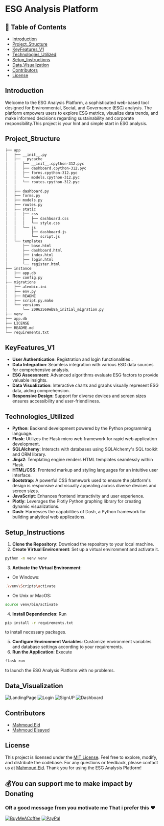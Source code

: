 # ESG Analysis Platform

## 🧾 Table of Contents 

- [Introduction](#introduction)
- [Project_Structure](#Project_Structure)
- [KeyFeatures_V1](#KeyFeatures_V1)
- [Technologies_Utilized](#Technologies_Utilized)
- [Setup_Instructions](#Setup_Instructions)
- [Data_Visualization](#Data_Visualization)
- [Contributors](#Contributors)
- [License](#license)

## Introduction
Welcome to the ESG Analysis Platform, a sophisticated web-based tool designed for Environmental, Social, and Governance (ESG) analysis. The platform empowers users to explore ESG metrics, visualize data trends, and make informed decisions regarding sustainability and corporate responsibility.This project is your hint and simple start in ESG analysis.

## Project_Structure
```bash
├── app
│   ├── __init__.py
│   ├── __pycache__
│   │   ├── __init__.cpython-312.pyc
│   │   ├── dashboard.cpython-312.pyc
│   │   ├── forms.cpython-312.pyc
│   │   └── models.cpython-312.pyc
│   │   └── routes.cpython-312.pyc
│   │
│   ├── dashboard.py
│   ├── forms.py
│   ├── models.py
│   ├── routes.py
│   ├── static
│   │   ├── css
│   │   │   ├── dashboard.css
│   │   │   └── style.css
│   │   └── js
│   │       ├── dashboard.js
│   │       └── script.js
│   └── templates
│       ├── base.html
│       ├── dashboard.html
│       ├── index.html
│       ├── login.html
│       └── register.html
├── instance
│   ├── app.db
│   └── config.py
├── migrations
│   ├── alembic.ini
│   ├── env.py
│   ├── README
│   ├── script.py.mako
│   └── versions
│       └── 20962569eb8a_initial_migration.py
├── venv
├── app.db
├── LICENSE
├── README.md
└── requirements.txt
```

## KeyFeatures_V1
- **User Authentication**: Registration and login functionalities .
- **Data Integration**: Seamless integration with various ESG data sources for comprehensive analysis.
- **ESG Assessment**: Advanced algorithms evaluate ESG factors to provide valuable insights.
- **Data Visualization**: Interactive charts and graphs visually represent ESG data, aiding comprehension.
- **Responsive Design**: Support for diverse devices and screen sizes ensures accessibility and user-friendliness.

## Technologies_Utilized
- **Python**: Backend development powered by the Python programming language.
- **Flask**: Utilizes the Flask micro web framework for rapid web application development.
- **SQLAlchemy**: Interacts with databases using SQLAlchemy's SQL toolkit and ORM library.
- **Jinja2**: Templating engine renders HTML templates seamlessly within Flask.
- **HTML/CSS**: Frontend markup and styling languages for an intuitive user interface.
- **Bootstrap**: A powerful CSS framework used to ensure the platform's design is responsive and visually appealing across diverse devices and screen sizes.
- **JavaScript**: Enhances frontend interactivity and user experience.
- **Plotly**: Leverages the Plotly Python graphing library for creating dynamic visualizations.
- **Dash**: Harnesses the capabilities of Dash, a Python framework for building analytical web applications.

## Setup_Instructions
1. **Clone the Repository**: Download the repository to your local machine.
2. **Create Virtual Environment**: Set up a virtual environment and activate it.
```bash
python -m venv venv
```
3. **Activate the Virtual Environment**:

  - On Windows:

```bash
.\venv\Scripts\activate
```
  - On Unix or MacOS:

```bash
source venv/bin/activate
```

4. **Install Dependencies**: Run  
```bash 
pip install -r requirements.txt
```  
to install necessary packages.

5. **Configure Environment Variables**: Customize environment variables and database settings according to your requirements.
6. **Run the Application**: Execute 
```bash
flask run
```
to launch the ESG Analysis Platform with no problems.

## Data_Visualization

![LandingPage](app/static/images/Landingpage.png)
![Login](app/static/images/log.png)
![SignUP](app/static/images/reg.png)
![Dashboard](app/static/images/dashboard.png)

## Contributors

- [Mahmoud Eid](https://github.com/Mado007/)
- [Mahmoud Elsayed](https://www.linkedin.com/in/mahmoud-elsayed/)

## License
This project is licensed under the [MIT License](LICENSE). Feel free to explore, modify, and distribute the codebase.
For any questions or feedback, please contact us at [Mahmoud Eid](mailto:eng.mahmod.eid.elsayed@gmail.com). Thank you for using the ESG Analysis Platform!

## 💰You can support me to make impact by Donating 
### OR a good message from you motivate me That i prefer this ♥
  [![BuyMeACoffee](https://img.shields.io/badge/Buy%20Me%20a%20Coffee-ffdd00?style=for-the-badge&logo=buy-me-a-coffee&logoColor=black)](https://buymeacoffee.com/Mahmoud.Madoo)
  [![PayPal](https://img.shields.io/badge/PayPal-00457C?style=for-the-badge&logo=paypal&logoColor=white)](https://paypal.me/mado999)

